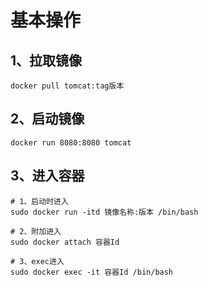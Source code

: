 # 基本操作



## 1、拉取镜像

~~~
docker pull tomcat:tag版本
~~~



## 2、启动镜像

~~~
docker run 8080:8080 tomcat
~~~



## 3、进入容器

~~~shell
# 1、启动时进入
sudo docker run -itd 镜像名称:版本 /bin/bash  

# 2、附加进入
sudo docker attach 容器Id  

# 3、exec进入
sudo docker exec -it 容器Id /bin/bash
~~~


